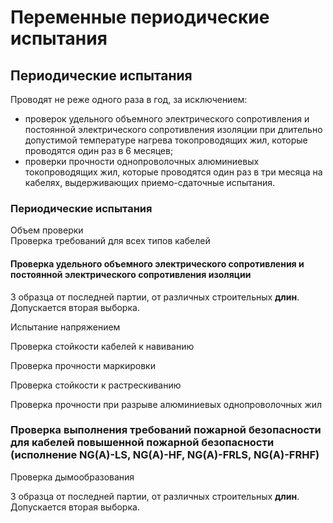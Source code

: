 # Переменные периодические испытания

## Периодические испытания  
Проводят не реже одного раза в год, за исключением:  

* проверок удельного объемного электрического сопротивления и постоянной электрического сопротивления изоляции при длительно допустимой температуре нагрева токопроводящих жил, которые проводятся один раз в 6 месяцев;   
* проверки прочности однопроволочных алюминиевых токопроводящих жил, которые проводятся один раз в три месяца на кабелях, выдерживающих приемо-сдаточные испытания.

### Периодические испытания  
Объем проверки  
Проверка требований для всех типов кабелей  
  
#### Проверка удельного объемного электрического сопротивления и постоянной электрического сопротивления изоляции  
3 образца от последней партии, от различных строительных **длин**. Допускается вторая выборка. 

Испытание напряжением  
  
Проверка стойкости кабелей к навиванию  
  
Проверка прочности маркировки  
  
Проверка стойкости к растрескиванию  
  
Проверка прочности при разрыве алюминиевых однопроволочных жил  
  
### Проверка выполнения требований пожарной безопасности для кабелей повышенной пожарной безопасности (исполнение NG(A)-LS, NG(A)-HF, NG(A)-FRLS, NG(A)-FRHF)  
Проверка дымообразования  
  
3 образца от последней партии, от различных строительных **длин**. Допускается вторая выборка. 